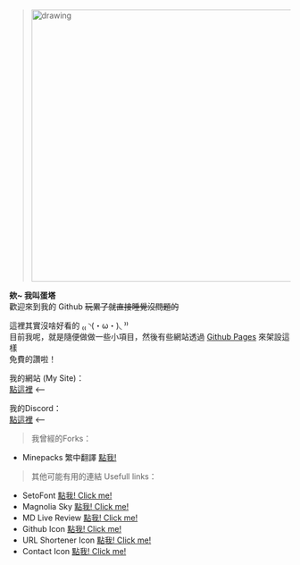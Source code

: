 <!---
dantaaa/dantaaa is a ✨ special ✨ repository because its `README.md` (this file) appears on your GitHub profile.
You can click the Preview link to take a look at your changes.
--->
<br />
 
>
><img src="https://cdn.discordapp.com/attachments/785296679380582460/877567941682548756/1293.png" alt="drawing" width="487"/>

**欸~ 我叫蛋塔**<br />
歡迎來到我的 Github ~~玩累了就直接睡覺沒問題的~~<br />

這裡其實沒啥好看的 ₍₍ ◝(・ω・)◟ ⁾⁾<br />
目前我呢，就是隨便做做一些小項目，然後有些網站透過 [Github Pages](https://pages.github.com/) 來架設這樣<br />
免費的讚啦！<br />

我的網站 (My Site)：<br />
[點這裡](https://danta.moe/) <--<br />

我的Discord：<br />
[點這裡](https://discord.gg/zGT3PZHeN9) <--<br />

> 我曾經的Forks：<br />
* Minepacks 繁中翻譯 [點我!](https://github.com/GeorgH93/Minepacks/blob/master/Minepacks/resources/lang/cht.yml)

> 其他可能有用的連結 Usefull links：
* SetoFont [點我! Click me!](https://zh-tw.osdn.net/projects/setofont/)
* Magnolia Sky [點我! Click me!](https://www.dafont.com/magnolia-sky.font)
* MD Live Review [點我! Click me!](https://markdownlivepreview.com/)
* Github Icon [點我! Click me!](https://www.flaticon.com/free-icon/github_733609)
* URL Shortener Icon [點我! Click me!](https://www.flaticon.com/free-icon/link_3858448)
* Contact Icon [點我! Click me!](https://www.flaticon.com/free-icon/mail_2590818)
